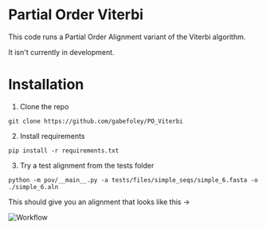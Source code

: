 # Partial Order Viterbi

This code runs a Partial Order Alignment variant of the Viterbi algorithm.

It isn't currently in development.


# Installation

1. Clone the repo

```
git clone https://github.com/gabefoley/PO_Viterbi
```

2. Install requirements

```
pip install -r requirements.txt
```

3. Try a test alignment from the tests folder

```
python -m pov/__main__.py -a tests/files/simple_seqs/simple_6.fasta -o ./simple_6.aln
```

This should give you an alignment that looks like this ->


![Workflow](https://raw.githubusercontent.com/gabefoley/PO_Viterbi/main/images/alignment.png)
